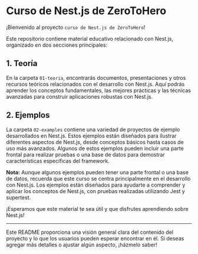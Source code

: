 # Curso de Nest.js de ZeroToHero

¡Bienvenido al proyecto `curso de Nest.js de ZeroToHero`!

Este repositorio contiene material educativo relacionado con Nest.js, organizado en dos secciones principales:

## 1. Teoría

En la carpeta `01-teoria`, encontrarás documentos, presentaciones y otros recursos teóricos relacionados con el desarrollo con Nest.js. Aquí podrás aprender los conceptos fundamentales, las mejores prácticas y las técnicas avanzadas para construir aplicaciones robustas con Nest.js.

## 2. Ejemplos

La carpeta `02-examples` contiene una variedad de proyectos de ejemplo desarrollados en Nest.js. Estos ejemplos están diseñados para ilustrar diferentes aspectos de Nest.js, desde conceptos básicos hasta casos de uso más avanzados. Algunos de estos ejemplos pueden incluir una parte frontal para realizar pruebas o una base de datos para demostrar características específicas del framework.

**Nota:** Aunque algunos ejemplos pueden tener una parte frontal o una base de datos, recuerda que este curso se centra principalmente en el desarrollo con Nest.js. Los ejemplos están diseñados para ayudarte a comprender y aplicar los conceptos de Nest.js, con pruebas realizadas utilizando Jest y supertest.

¡Esperamos que este material te sea útil y que disfrutes aprendiendo sobre Nest.js!

---

Este README proporciona una visión general clara del contenido del proyecto y lo que los usuarios pueden esperar encontrar en él. Si deseas agregar más detalles o ajustar algún aspecto, ¡házmelo saber!

